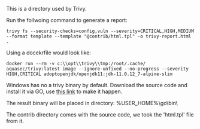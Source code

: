 This is a directory used by Trivy.

Run the follwoing command to generate a report:

```shell
trivy fs --security-checks=config,vuln --severity=CRITICAL,HIGH,MEDIUM --format template --template "@contrib/html.tpl" -o trivy-report.html .
```
Using a docekrfile would look like:

```shell
docker run --rm -v c:\\opt\\trivy\\tmp:/root/.cache/ aquasec/trivy:latest image --ignore-unfixed --no-progress --severity HIGH,CRITICAL adoptopenjdk/openjdk11:jdk-11.0.12_7-alpine-slim
```
Windows has no a trivy binary by default. Download the source code and install it via GO, use [this link](https://stackoverflow.com/questions/68481388/how-to-run-a-trivy-scan-on-windows) to make it happen.

The result binary will be placed in directory: %USER_HOME%\go\bin\

The contrib directory comes with the source code, we took the 'html.tpl' file from it.